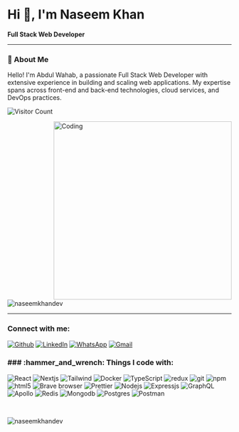 <h1>Hi 👋, I'm Naseem Khan</h1>

**Full Stack Web Developer**

---

### 👋 About Me

Hello! I'm Abdul Wahab, a passionate Full Stack Web Developer with extensive experience in building and scaling web applications. My expertise spans across front-end and back-end technologies, cloud services, and DevOps practices.

![Visitor Count](https://visitor-badge.laobi.icu/badge?page_id=naseemkhandev)

<img align="right" alt="Coding" width="400" src="https://cdn.dribbble.com/users/1162077/screenshots/3848914/media/7ed7d5ca074b48b328150e5a231e8d1f.gif" />

<p align="left"> <img src="https://komarev.com/ghpvc/?username=naseemkhandev&label=Profile%20views&color=0e75b6&style=flat" alt="naseemkhandev" /> </p>



---
<h3 align="left">Connect with me:</h3>
<p><a  href="https://github.com/naseemkhandev"  target="_blank"><img  alt="Github"  src="https://img.shields.io/badge/GitHub-%2312100E.svg?&style=for-the-badge&logo=Github&logoColor=white" /></a>  <a  href="https://www.linkedin.com/in/naseemkhann"  target="_blank"><img  alt="LinkedIn"  src="https://img.shields.io/badge/linkedin-%230077B5.svg?&style=for-the-badge&logo=linkedin&logoColor=white" /></a> 
  <a href="https://wa.me/923444170400" target="_blank"><img alt="WhatsApp" src="https://img.shields.io/badge/WhatsApp-25D366?style=for-the-badge&logo=whatsapp&logoColor=white" /></a>
<a href="mailto:naseemkhandev@gmail.com" target="_blank"><img alt="Gmail" src="https://img.shields.io/badge/Gmail-D14836?style=for-the-badge&logo=gmail&logoColor=white" /></a>
</p>

<h3 align="left">### :hammer_and_wrench: Things I code with:</h3>
<p align="left"> 
<img  alt="React"  src="https://img.shields.io/badge/-React-45b8d8?style=flat-square&logo=react&logoColor=white" />

<img  alt="Nextjs"  src="https://img.shields.io/badge/next.js-000000?style=for-the-badge&logo=nextdotjs&logoColor=white" />

<img  alt="Tailwind"  src="https://img.shields.io/badge/tailwindcss-253d66?&logo=tailwindcss" />

<img  alt="Docker"  src="https://img.shields.io/badge/-Docker-46a2f1?style=flat-square&logo=docker&logoColor=white" />

<img  alt="TypeScript"  src="https://img.shields.io/badge/-TypeScript-007ACC?style=flat-square&logo=typescript&logoColor=white" />

<img  alt="redux"  src="https://img.shields.io/badge/-Redux-764ABC?style=flat-square&logo=redux&logoColor=white" />

<img  alt="git"  src="https://img.shields.io/badge/-Git-F05032?style=flat-square&logo=git&logoColor=white" />

<img  alt="npm"  src="https://img.shields.io/badge/-NPM-CB3837?style=flat-square&logo=npm&logoColor=white" />

<img  alt="html5"  src="https://img.shields.io/badge/-HTML5-E34F26?style=flat-square&logo=html5&logoColor=white" />

<img  alt="Brave browser"  src="https://img.shields.io/badge/-Brave_Browser-FB542B?style=flat-square&logo=brave&logoColor=white" />

<img  alt="Prettier"  src="https://img.shields.io/badge/-Prettier-F7B93E?style=flat-square&logo=prettier&logoColor=white" />

<img  alt="Nodejs"  src="https://img.shields.io/badge/-Nodejs-43853d?style=flat-square&logo=Node.js&logoColor=white" />

<img  alt="Expressjs"  src="https://img.shields.io/badge/Express.js-000000?logo=express&logoColor=fff&style=flat" />

<img  alt="GraphQL"  src="https://img.shields.io/badge/-GraphQL-E10098?style=flat-square&logo=graphql&logoColor=white" />

<img  alt="Apollo"  src="https://img.shields.io/badge/-Apollo%20GraphQL-311C87?style=flat-square&logo=apollo-graphql&logoColor=white" />

<img  alt="Redis"  src="https://img.shields.io/badge/Redis-DC382D?style=for-the-badge&logo=redis&logoColor=white" />

<img  alt="Mongodb"  src="https://img.shields.io/badge/-MongoDB-4DB33D?style=flat&logo=mongodb&logoColor=FFFFFF" />

<img  alt="Postgres"  src="https://img.shields.io/badge/postgresql-4169e1?style=for-the-badge&logo=postgresql&logoColor=white" />

<img  alt="Postman"  src="https://img.shields.io/badge/-Postman-FF6C37?style=flat&logo=postman&logoColor=white" />
</p>

<br/>
<p><img align="left" src="https://github-readme-stats.vercel.app/api/top-langs?username=naseemkhandev&show_icons=true&locale=en&layout=compact" alt="naseemkhandev" /></p>
